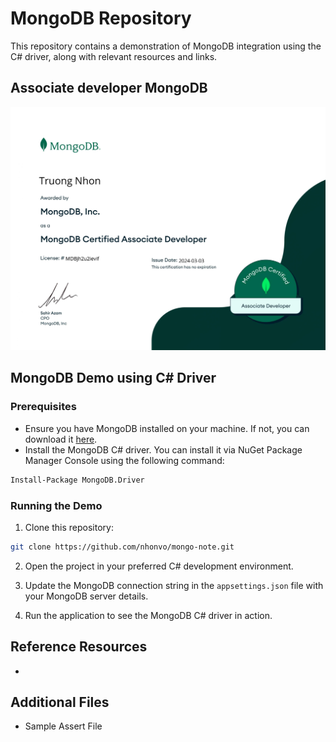 # MongoDB Repository

This repository contains a demonstration of MongoDB integration using the C# driver, along with relevant resources and links.

## Associate developer MongoDB
![certificate](./assert/cert.jpg)
## MongoDB Demo using C# Driver

### Prerequisites

- Ensure you have MongoDB installed on your machine. If not, you can download it [here](https://www.mongodb.com/try/download/community).
- Install the MongoDB C# driver. You can install it via NuGet Package Manager Console using the following command:

```bash
Install-Package MongoDB.Driver 
```

### Running the Demo

1. Clone this repository:

```bash
git clone https://github.com/nhonvo/mongo-note.git
```

2. Open the project in your preferred C# development environment.

3. Update the MongoDB connection string in the `appsettings.json` file with your MongoDB server details.

4. Run the application to see the MongoDB C# driver in action.

## Reference Resources

- 

## Additional Files

- Sample Assert File

